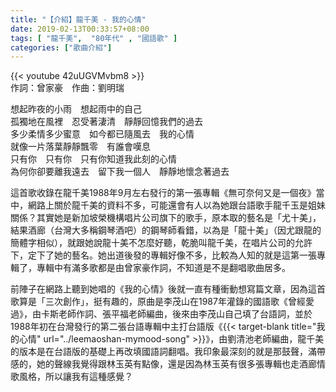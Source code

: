 ```yaml
---
title: "【介紹】龍千美 - 我的心情"
date: 2019-02-13T00:33:57+08:00
tags: [ "龍千美",  "80年代" , "國語歌" ] 
categories: ["歌曲介紹"]
---
```


{{< youtube 42uUGVMvbm8 >}}
<br/>
作詞：曾家豪　作曲：劉明瑞  

想起昨夜的小雨　想起雨中的自己  
孤獨地在風裡　忍受著淒清　靜靜回憶我們的過去  
多少柔情多少蜜意　如今都已隨風去　我的心情  
就像一片落葉靜靜飄零　有誰會嘆息  
只有你　只有你　只有你知道我此刻的心情  
為何你卻要離我遠去　留下我一個人　靜靜地懷念著過去  
<!--more-->
這首歌收錄在龍千美1988年9月左右發行的第一張專輯《無可奈何又是一個夜》當中，網路上關於龍千美的資料不多，可能還會有人以為她跟台語歌手龍千玉是姐妹關係？其實她是新加坡榮機構唱片公司旗下的歌手，原本取的藝名是「尤十美」，結果酒廊（台灣大多稱鋼琴酒吧）的鋼琴師看錯，以為是「龍十美」（因尤跟龍的簡體字相似），就跟她說龍十美不怎麼好聽，乾脆叫龍千美，在唱片公司的允許下，定下了她的藝名。她出道後發的專輯好像不多，比較為人知的就是這第一張專輯了，專輯中有滿多歌都是由曾家豪作詞，不知道是不是翻唱歌曲居多。

前陣子在網路上聽到她唱的《我的心情》後就一直有種衝動想寫篇文章，因為這首歌算是「三次創作」，挺有趣的，原曲是李茂山在1987年灌錄的國語歌《曾經愛過》，由卡斯老師作詞、張平福老師編曲，後來由李茂山自己填了台語詞，並於1988年初在台灣發行的第二張台語專輯中主打台語版《{{< target-blank title="我的心情" url="../leemaoshan-mymood-song" >}}》，由劉清池老師編曲，龍千美的版本是在台語版的基礎上再改填國語詞翻唱。我印象最深刻的就是那鼓聲，滿帶感的，她的聲線我覺得跟林玉英有點像，還是因為林玉英有很多張專輯也走酒廊情歌風格，所以讓我有這種感覺？
<br/>
<br/>